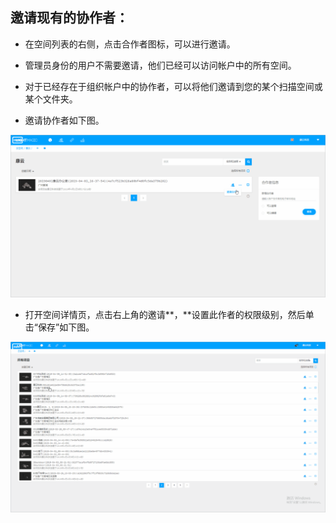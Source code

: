 ## 邀请现有的协作者：

* 在空间列表的右侧，点击合作者图标，可以进行邀请。

* 管理员身份的用户不需要邀请，他们已经可以访问帐户中的所有空间。

* 对于已经存在于组织帐户中的协作者，可以将他们邀请到您的某个扫描空间或某个文件夹。

* 邀请协作者如下图。

![](/assets/云空间图片/项目邀请.gif)

* 打开空间详情页，点击右上角的邀请**，**设置此作者的权限级别，然后单击“保存”如下图。

![](/assets/现有协作者.gif)

